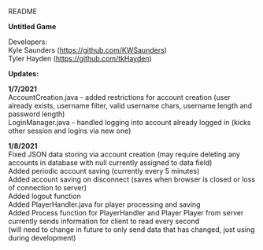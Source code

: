 README

**Untitled Game**

Developers:  
Kyle Saunders (https://github.com/KWSaunders)  
Tyler Hayden (https://github.com/tkHayden)  

**Updates:**  

**1/7/2021**  
AccountCreation.java - added restrictions for account creation (user already exists, username filter, valid username chars, username length and password length)  
LoginManager.java - handled logging into account already logged in (kicks other session and logins via new one)  

**1/8/2021**  
Fixed JSON data storing via account creation (may require deleting any accounts in database with null currently assigned to data field)  
Added periodic account saving (currently every 5 minutes)   
Added account saving on disconnect (saves when browser is closed or loss of connection to server)  
Added logout function   
Added PlayerHandler.java for player processing and saving  
Added Process function for PlayerHandler and Player 
Player from server currently sends information for client to read every second  
(will need to change in future to only send data that has changed, just using during development)  
